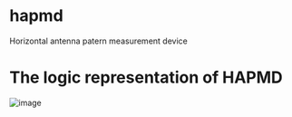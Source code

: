 # hapmd
Horizontal antenna patern measurement device

# The logic representation of HAPMD 
![image](https://user-images.githubusercontent.com/57156673/188265077-9666d72b-4701-4fcd-a90a-da028fa22bf0.png)

